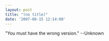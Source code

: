 ```yaml
---
layout: post
title: "(no title)"
date: '2007-08-15 12:14:00'
---
```


"You must have the wrong version." --Unknown<br>